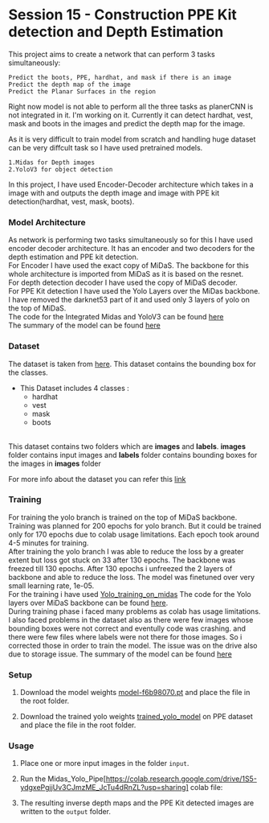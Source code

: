 # Session 15 - Construction PPE Kit detection and Depth Estimation

This project aims to create a network that can perform 3 tasks simultaneously:

    Predict the boots, PPE, hardhat, and mask if there is an image
    Predict the depth map of the image
    Predict the Planar Surfaces in the region

Right now model is not able to perform all the three tasks as planerCNN is not integrated in it. I'm working on it. Currently it can detect hardhat, vest, mask and boots in the images and predict the depth map for the image.

As it is very difficult to train model from scratch and handling huge dataset can be very diffcult task so I have used pretrained models.

    1.Midas for Depth images
    2.YoloV3 for object detection

In this project, I have used Encoder-Decoder architecture which takes in a image with and outputs the depth image and image with PPE kit detection(hardhat, vest, mask, boots). 

### Model Architecture

  As network is performing two tasks simultaneously so for this I have used encoder decoder architecture. It has an encoder and two decoders for the depth estimation and PPE kit detection.<br>
  For Encoder I have used the exact copy of MiDaS. The backbone for this whole architecture is imported from MiDaS as it is based on the resnet.<br>
  For depth detection decoder I have used the copy of MiDaS decoder.<br>
  For PPE Kit detection I have used the Yolo Layers over the MiDas backbone. I have removed the darknet53 part of it and used only 3 layers of yolo on the top of MiDaS.<br>
  The code for the Integrated Midas and YoloV3 can be found [here](EncoderDecoder.py)<br>
  The summary of the model can be found [here](ModelSummary.md)

### Dataset
  The dataset is taken from [here](https://drive.google.com/drive/folders/1vk43e_U43_vN-QrxDq82XUjt1nOOyhZ6?usp=sharing). This dataset contains the bounding box for the classes.

  - This Dataset includes 4 classes :<br>
    - hardhat<br>
    - vest<br>
    - mask<br>
    - boots<br><br>

  This dataset contains two folders which are <b>images</b> and <b>labels</b>. <b>images</b> folder contains input images and <b>labels</b> folder contains bounding boxes for the images in <b>images</b> folder

  For more info about the dataset you can refer this [link](https://github.com/Radion-AI/EVA5-Phase1/blob/master/14%20-%20Segmentation%20and%20Depth%20Estimation/README.md)


  ### Training
  For training the yolo branch is trained on the top of MiDaS backbone. Training was planned for 200 epochs for yolo branch. But it could be trained only for 170 epochs due to colab usage limitations. Each epoch took around 4-5 minutes for training.<br>
  After training the yolo branch I was able to reduce the loss by a greater extent but loss got stuck on 33 after 130 epochs. The backbone was freezed till 130 epochs. After 130 epochs i unfreezed the 2 layers of backbone and able to reduce the loss. The model was finetuned over very small learning rate, 1e-05. <br>
  For the training i have used [Yolo_training_on_midas](Yolo_training_on_midas.ipynb)
  The code for the Yolo layers over MiDaS backbone can be found [here](EncoderDecoder.py).<br>
  During training phase i faced many problems as colab has usage limitations. I also faced problems in the dataset also as there were few images whose bounding boxes were not correct and eventully code was crashing. and there were few files where labels were not there for those images. So i corrected those in order to train the model. The issue was on the drive also due to storage issue.
  The summary of the model can be found [here](ModelSummary.md)

  ### Setup 

  1) Download the model weights [model-f6b98070.pt](https://drive.google.com/file/d/14-oWX2l_jCx-xuBl9FqkIJvLCqpEvK8N/view?usp=sharingt) 
 and place the file in the root folder.

  2) Download the trained yolo weights [trained_yolo_model](https://drive.google.com/file/d/11coL58QJDkxYm0yCYBc2TfpoBz8DCrv6/view?usp=sharing) on PPE dataset and place the file in the root folder.
    
### Usage

1) Place one or more input images in the folder `input`.

2) Run the Midas_Yolo_Pipe[https://colab.research.google.com/drive/1S5-ydgxePgjjUv3CJmzME_JcTu4dRnZL?usp=sharing] colab file:

3) The resulting inverse depth maps and the PPE Kit detected images are written to the `output` folder.

    



 
